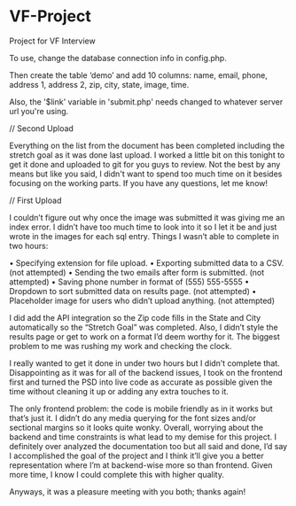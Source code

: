 ﻿# VF-Project
Project for VF Interview

To use, change the database connection info in config.php.

Then create the table ‘demo’ and add 10 columns: name, email, phone, address 1, address 2, zip, city, state, image, time.

Also, the '$link' variable in 'submit.php' needs changed to whatever server url you're using. 

// Second Upload

Everything on the list from the document has been completed including the stretch goal as it was done last upload. I worked a little bit on this tonight to get it done and uploaded to git for you guys to review. Not the best by any means but like you said, I didn't want to spend too much time on it besides focusing on the working parts. If you have any questions, let me know!

// First Upload

I couldn’t figure out why once the image was submitted it was giving me an index error. I didn’t have too much time to look into it so I let it be and just wrote in the images for each sql entry. 
Things I wasn’t able to complete in two hours:

•	Specifying extension for file upload. 
•	Exporting submitted data to a CSV. (not attempted)
•	Sending the two emails after form is submitted. (not attempted)
•	Saving phone number in format of (555) 555-5555
•	Dropdown to sort submitted data on results page. (not attempted)
•	Placeholder image for users who didn’t upload anything. (not attempted)

I did add the API integration so the Zip code fills in the State and City automatically so the “Stretch Goal” was completed. Also, I didn’t style the results page or get to work on a format I’d deem worthy for it.
The biggest problem to me was rushing my work and checking the clock. 

I really wanted to get it done in under two hours but I didn’t complete that. Disappointing as it was for all of the backend issues, I took on the frontend first and turned the PSD into live code as accurate as possible given the time without cleaning it up or adding any extra touches to it.

The only frontend problem: the code is mobile friendly as in it works but that’s just it. I didn’t do any media querying for the font sizes and/or sectional margins so it looks quite wonky.
Overall, worrying about the backend and time constraints is what lead to my demise for this project. I definitely over analyzed the documentation too but all said and done, I’d say I accomplished the goal of the project and I think it’ll give you a better representation where I’m at backend-wise more so than frontend. Given more time, I know I could complete this with higher quality. 

Anyways, it was a pleasure meeting with you both; thanks again!



